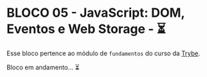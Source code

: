 # BLOCO 05 - JavaScript: DOM, Eventos e Web Storage - :hourglass_flowing_sand:

Esse bloco pertence ao módulo de `fundamentos` do curso da [Trybe](https://www.betrybe.com/). 

Bloco em andamento... :hourglass_flowing_sand:




